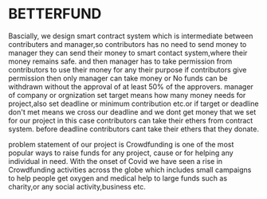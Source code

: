 # BETTERFUND

Bascially, we design smart contract system which is intermediate between contributers and manager,so contributors has no need to send money to manager they can send 
their money to smart contact system,where their money remains safe. and then manager has to take permission from contributors to use their money for any their purpose
if contributors give permission then only manager can take money or No funds can be withdrawn without the approval of at least 50% of the approvers. 
manager of company or orgnization set  target means how many money needs for project,also set deadline or minimum contribution etc.or if target or deadline don't 
met means we cross our deadline and we dont get money that we set for our project in this case contributors can take their ethers from contract system.
before deadline contributors cant take their ethers that they donate.


problem statement of our project is  Crowdfunding is one of the most popular ways to raise funds for any project, cause or for helping any individual in need.
 With the onset of Covid we have seen a rise in Crowdfunding activities across the globe which includes small campaigns to help people get oxygen and medical help to large funds such as charity,or any social activity,business etc.


